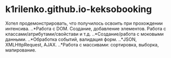 # k1rilenko.github.io-keksobooking
Хотел продемонстрировать, что получилось освоить при прохождении интенсива. 
..*Работа с DOM. Создание, добавление элементов. Работа с классами/атрибутами/свойстави и т.д.
..*Создание/работа с моковыми данными.
..*Обработка событий, валидация форм.
..*JSON, XMLHttpRequest, AJAX.
..*Работа с массивами: сортировка, выборка, мапирование.
